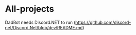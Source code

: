# All-projects

DadBot needs Discord.NET to run
(https://github.com/discord-net/Discord.Net/blob/dev/README.md)

